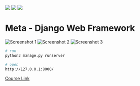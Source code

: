 ![](https://img.shields.io/badge/Python-FFD43B?style=for-the-badge&logo=python&logoColor=blue) ![](https://img.shields.io/badge/Django-092E20?style=for-the-badge&logo=django&logoColor=green) ![](https://img.shields.io/badge/SQLite-07405E?style=for-the-badge&logo=sqlite&logoColor=white)

# Meta - Django Web Framework

![Screenshot 1](https://raw.githubusercontent.com/srinath41/Restaurant-WebApp/restaurant/static/img/Screenshot%20(1).png)
![Screenshot 2](https://raw.githubusercontent.com/srinath41/Restaurant-WebApp/restaurant/static/img/Screenshot%20(2).png)
![Screenshot 3](https://raw.githubusercontent.com/srinath41/Restaurant-WebApp/restaurant/static/img/Screenshot%20(3).png)
```bash
# run
python3 manage.py runserver
```

```bash
# open
http://127.0.0.1:8000/
```

[Course Link](https://www.coursera.org/learn/django-web-framework)
